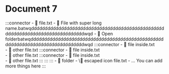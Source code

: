 # Document 7

:::connector
    - 📄 file.txt
    - 📄 File with
        super long name.batwqddddddddddddddddddddddddddddddddddddddddddddddddddddddddddddddddddddddddddddddwqd
    - 📂 Open folderbatwqddddddddddddddddddddddddddddddddddddddddddddddddddddddddddddddddddddddddddddddwqd
        :::connector
            - 📄 file inside.txt  
            - 📄 other file.txt
                :::connector
                    - 📄 file inside.txt  
                    - 📄 other file.txt
                        :::connector
                            - 📄 file inside.txt  
                            - 📄 other file.txt
                        :::
                :::
        :::
    - 📁 folder
    - \📃 escaped icon file.txt
    - ... You can add more things here
:::